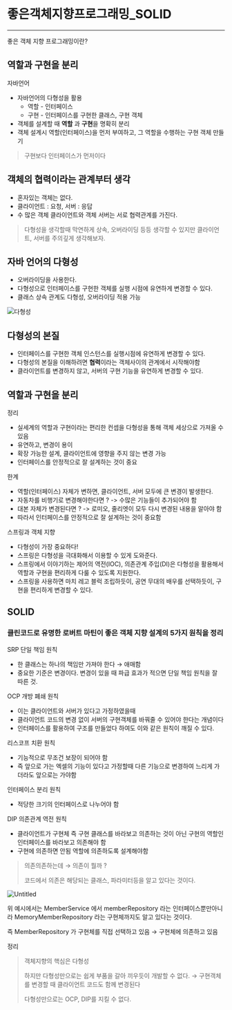 # 좋은객체지향프로그래밍_SOLID

---

좋은 객체 지향 프로그래밍이란?

## 역할과 구현을 분리

자바언어

- 자바언어의 다형성을 활용
  - 역할 - 인터페이스
  - 구현 - 인터페이스를 구현한 클래스, 구현 객체
- 객체를 설계할 때 **역할** 과 **구현**을 명확히 분리
- 객체 설계시 역할(인터페이스)을 먼저 부여하고, 그 역할을 수행하는 구현 객체 만들기

> 구현보다 인터페이스가 먼저이다


## 객체의 협력이라는 관계부터 생각

- 혼자있는 객체는 없다.
- 클라이언트 : 요청, 서버 : 응답
- 수 많은 객체 클라이언트와 객체 서버는 서로 협력관계를 가진다.

> 다형성을 생각할때 막연하게 상속, 오버라이딩 등등 생각할 수 있지만 클라이언트, 서버를 주의깊게 생각해보자.


## 자바 언어의 다형성

- 오버라이딩을 사용한다.
- 다형성으로 인터페이스를 구현한 객체를 실행 시점에 유연하게 변경할 수 있다.
- 클래스 상속 관계도 다형성, 오버라이딩 적용 가능

![다형성](https://user-images.githubusercontent.com/109144975/203838249-44863ca8-a934-4446-9008-0eb9204ffbc2.JPG)

## 다형성의 본질

- 인터페이스를 구현한 객체 인스턴스를 실행시점에 유연하게 변경할 수 있다.
- 다형성의 본질을 이해하려면 **협력**이라는 객체사이의 관계에서 시작해야함
- 클라이언트를 변경하지 않고, 서버의 구현 기능을 유연하게 변경할 수 있다.


## 역할과 구현을 분리

정리
- 실세계의 역할과 구현이라는 편리한 컨셉을 다형성을 통해 객체 세상으로 가져올 수 있음
- 유연하고, 변경이 용이
- 확장 가능한 설계, 클라이언트에 영향을 주지 않는 변경 가능
- 인터페이스를 안정적으로 잘 설계하는 것이 중요


한계
- 역할(인터페이스) 자체가 변하면, 클라이언트, 서버 모두에 큰 변경이 발생한다.
- 자동차를 비행기로 변경해야한다면 ? -> 수많은 기능들이 추가되어야 함
- 대본 자체가 변경된다면 ? -> 로미오, 줄리엣이 모두 다시 변경된 내용을 알아야 함
- 따라서 인터페이스를 안정적으로 잘 설계하는 것이 중요함


스프링과 객체 지향

- 다형성이 가장 중요하다!
- 스프링은 다형성을 극대화해서 이용할 수 있게 도와준다.
- 스프링에서 이야기하는 제어의 역전(IOC), 의존관계 주입(DI)은 다형성을 활용해서 역할과 구현을 편리하게 다룰 수 있도록 지원한다.
- 스프링을 사용하면 마치 레고 블럭 조립하듯이, 공연 무대의 배우를 선택하듯이, 구현을 편리하게 변경할 수 있다.



## SOLID
### 클린코드로 유명한 로버트 마틴이 좋은 객체 지향 설계의 5가지 원칙을 정리

SRP 단일 책임 원칙
- 한 클래스는 하나의 책임만 가져야 한다 → 애매함
- 중요한 기준은 변경이다. 변경이 있을 때 파급 효과가 적으면 단일 책임 원칙을 잘 따른 것.

OCP 개방 폐쇄 원칙
- 이는 클라이언트와 서버가 있다고 가정하였을때
- 클라이언트 코드의 변경 없이 서버의 구현객체를 바꿔줄 수 있어야 한다는 개념이다
- 인터페이스를 활용하여 구조를 만들었다 하여도 이와 같은 원칙이 깨질 수 있다.

리스코프 치환 원칙
- 기능적으로 무조건 보장이 되어야 함
- 즉 앞으로 가는 엑셀의 기능이 있다고 가정할때 다른 기능으로 변경하여 느리게 가더라도 앞으로는 가야함

인터페이스 분리 원칙
- 적당한 크기의 인터페이스로 나누어야 함

DIP 의존관계 역전 원칙
- 클라이언트가 구현체 즉 구현 클래스를 바라보고 의존하는 것이 아닌 구현의 역할인 인터페이스를 바라보고 의존해야 함
- 구현에 의존하면 안됨 역할에 의존하도록 설계해야함

> 의존의존하는데 → 의존이 뭘까 ?
> 
>코드에서 의존은 해당되는 클래스, 파라미터등을 알고 있다는 것이다.

![Untitled](https://user-images.githubusercontent.com/109144975/203948768-2d383bac-79c8-486c-aaf1-2276e43be19b.png)

위 예시에서는 MemberService 에서 memberRepository 라는 인터페이스뿐만아니라 MemoryMemberRepository 라는 구현체까지도 알고 있다는 것이다.

즉 MemberRepository 가 구현체를 직접 선택하고 있음 → 구현체에 의존하고 있음

정리

>객체지향의 핵심은 다형성
>
>하지만 다형성만으로는 쉽게 부품을 갈아 끼우듯이 개발할 수 없다. → 구현객체를 변경할 때 클라이언트 코드도 함께 변경된다
>
>다형성만으로는 OCP, DIP를 지킬 수 없다.